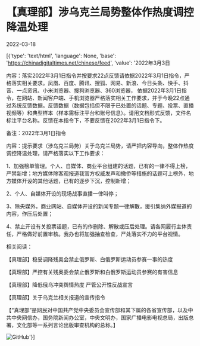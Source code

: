 # 【真理部】涉乌克兰局势整体作热度调控降温处理

2022-03-18

[{'type': 'text/html', 'language': None, 'base': 'https://chinadigitaltimes.net/chinese/feed', 'value': '2022年3月3日

内容：落实2022年3月1日指令并按要求22点反馈请依据2022年3月1日指令，严格落实相关要求。凤凰、百度、腾讯、搜狐、网易、新浪、今日头条、快手、抖音、一点资讯、小米浏览器、搜狗浏览器、360浏览器， 依据2022年3月1日指令，在网站、新闻客户端、手机浏览器严格落实相关工作要求，并于今晚22点通过系统反馈数据。反馈数据（数据包括但不限于已处置的话题、专题、投票、直播视频等）和典型样本（样本需标注平台和账号信息）。请用文档形式反馈，文件名标注平台名称。反馈在本指令下，不要反馈在2022年3月1日指令下。

备注：2022年3月1日指令

内容：提示要求（涉乌克兰局势）关于乌克兰局势，请严把内容导向，整体作热度调控降温处理，请严格落实以下工作要求： 

1、加强榜单管理。个人、自媒体、商业平台组建的话题，已有的一律不得上榜，严禁新增；地方媒体除客观报道我官方权威发声和撤侨等措施的话题可上榜外，地方媒体开设的其他话题，已有的逐步下沉，控制新增； 

2、个人、自媒体开设的现场战事直播一律叫停； 

3、除央媒外，商业网站、自媒体开设的新闻专题一律解散，援引集纳外媒报道的内容，作压后处置；

4、禁止开设有关投票话题，已有的作删除、解散或压后处理。请各网履行主体责任，严格做好前置审核。我办也将加强抽查检查，严处落实不力的平台视情。

相关阅读：



【真理部】稳妥调降残奥会禁止俄罗斯、白俄罗斯运动员参赛一事的热度

【真理部】严控有关残奥委会禁止俄罗斯和白俄罗斯运动员参赛的有害信息

【真理部】降低俄乌冲突舆情热度 严管公开性反战宣言

【真理部】关于乌克兰相关报道的宣传指令



【“真理部”是网民对中国共产党中央委员会宣传部和其下属的各省宣传部，以及中共中央网信办，国务院新闻办公室，中央文明办，国家广播电影电视总局，出版总署，文化部等一系列言论出版审查机构的总称。】

![GitHub](https://chinadigitaltimes.net/chinese/files/2011/10/zhenlibu2.jpg)'}]
